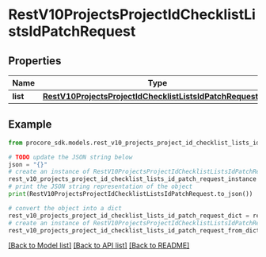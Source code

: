 # RestV10ProjectsProjectIdChecklistListsIdPatchRequest


## Properties

Name | Type | Description | Notes
------------ | ------------- | ------------- | -------------
**list** | [**RestV10ProjectsProjectIdChecklistListsIdPatchRequestList**](RestV10ProjectsProjectIdChecklistListsIdPatchRequestList.md) |  | 

## Example

```python
from procore_sdk.models.rest_v10_projects_project_id_checklist_lists_id_patch_request import RestV10ProjectsProjectIdChecklistListsIdPatchRequest

# TODO update the JSON string below
json = "{}"
# create an instance of RestV10ProjectsProjectIdChecklistListsIdPatchRequest from a JSON string
rest_v10_projects_project_id_checklist_lists_id_patch_request_instance = RestV10ProjectsProjectIdChecklistListsIdPatchRequest.from_json(json)
# print the JSON string representation of the object
print(RestV10ProjectsProjectIdChecklistListsIdPatchRequest.to_json())

# convert the object into a dict
rest_v10_projects_project_id_checklist_lists_id_patch_request_dict = rest_v10_projects_project_id_checklist_lists_id_patch_request_instance.to_dict()
# create an instance of RestV10ProjectsProjectIdChecklistListsIdPatchRequest from a dict
rest_v10_projects_project_id_checklist_lists_id_patch_request_from_dict = RestV10ProjectsProjectIdChecklistListsIdPatchRequest.from_dict(rest_v10_projects_project_id_checklist_lists_id_patch_request_dict)
```
[[Back to Model list]](../README.md#documentation-for-models) [[Back to API list]](../README.md#documentation-for-api-endpoints) [[Back to README]](../README.md)


